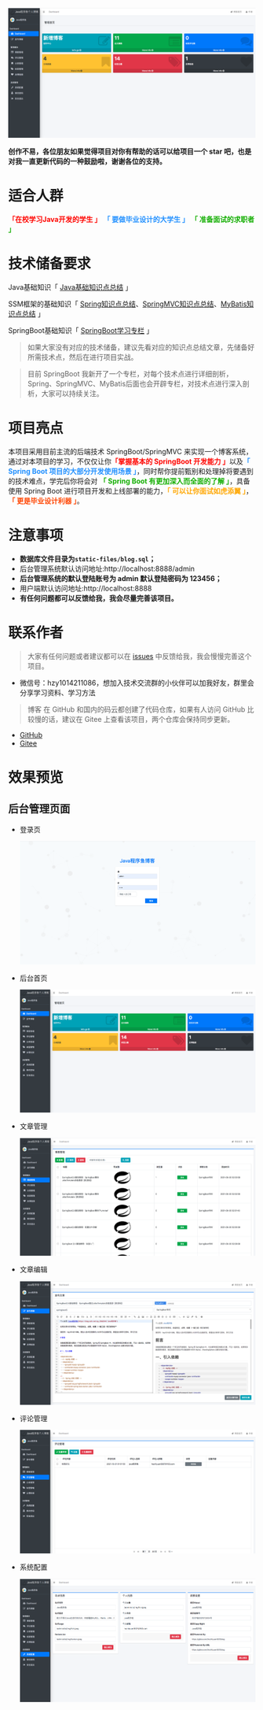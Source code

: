 

![管理后台首页](static-files/index.png)

**创作不易，各位朋友如果觉得项目对你有帮助的话可以给项目一个 star 吧，也是对我一直更新代码的一种鼓励啦，谢谢各位的支持。**


# 适合人群
<font color="FF0500"><b>「在校学习Java开发的学生 」</b></font>
<font color="2290ff"><b>「 要做毕业设计的大学生 」</b></font>
<font color="13ae01"><b>「 准备面试的求职者 」</b></font>

# 技术储备要求
Java基础知识「 [Java基础知识点总结](https://blog.csdn.net/qq_35620342/article/details/119636436) 」

SSM框架的基础知识「 [Spring知识点总结](https://blog.csdn.net/qq_35620342/article/details/119956512)、[SpringMVC知识点总结](https://blog.csdn.net/qq_35620342/article/details/119965560)、[MyBatis知识点总结](https://blog.csdn.net/qq_35620342/article/details/119956541) 」

SpringBoot基础知识「 [SpringBoot学习专栏](https://blog.csdn.net/qq_35620342/category_11374491.html) 」

> 如果大家没有对应的技术储备，建议先看对应的知识点总结文章，先储备好所需技术点，然后在进行项目实战。

> 目前 SpringBoot 我新开了一个专栏，对每个技术点进行详细剖析，Spring、SpringMVC、MyBatis后面也会开辟专栏，对技术点进行深入剖析，大家可以持续关注。

# 项目亮点
本项目采用目前主流的后端技术 SpringBoot/SpringMVC 来实现一个博客系统，通过对本项目的学习，不仅仅让你<font color="FF0500"><b>「掌握基本的 SpringBoot 开发能力 」</b></font>以及<font color="2290ff"><b>「 Spring Boot 项目的大部分开发使用场景 」</b></font>，同时帮你提前甄别和处理掉将要遇到的技术难点，学完后你将会对 <font color="13ae01"><b>「 Spring Boot 有更加深入而全面的了解 」</b></font>，具备使用 Spring Boot 进行项目开发和上线部署的能力，<font color="FFa700"><b>「 可以让你面试如虎添翼 」</b></font>，<font color="FF4500"><b>「 更是毕业设计利器 」</b></font>。


# 注意事项

- **数据库文件目录为```static-files/blog.sql```；**
- 后台管理系统默认访问地址:http://localhost:8888/admin
- **后台管理系统的默认登陆账号为 admin 默认登陆密码为 123456；**
- 用户端默认访问地址:http://localhost:8888
- **有任何问题都可以反馈给我，我会尽量完善该项目。**


# 联系作者

> 大家有任何问题或者建议都可以在 [issues](https://github.com/java-fish-0907/blog/issues) 中反馈给我，我会慢慢完善这个项目。

- 微信号：hzy1014211086，想加入技术交流群的小伙伴可以加我好友，群里会分享学习资料、学习方法

> 博客 在 GitHub 和国内的码云都创建了代码仓库，如果有人访问 GitHub 比较慢的话，建议在 Gitee 上查看该项目，两个仓库会保持同步更新。

- [GitHub](https://github.com/java-fish-0907/blog)
- [Gitee](https://gitee.com/hezhiyuan007/blog)

# 效果预览

## 后台管理页面

- 登录页

	![login](static-files/login.png)

- 后台首页

	![dashboard](static-files/dashboard.png)

- 文章管理

	![blog-list](static-files/blog-list.png)

- 文章编辑

	![edit](static-files/edit.png)

- 评论管理

	![comment-list](static-files/comment-list.png)

- 系统配置

	![config](static-files/config.png)
